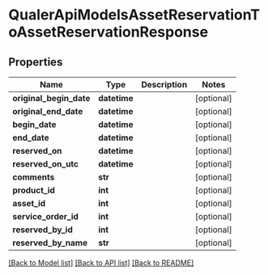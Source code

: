 # QualerApiModelsAssetReservationToAssetReservationResponse

## Properties
Name | Type | Description | Notes
------------ | ------------- | ------------- | -------------
**original_begin_date** | **datetime** |  | [optional] 
**original_end_date** | **datetime** |  | [optional] 
**begin_date** | **datetime** |  | [optional] 
**end_date** | **datetime** |  | [optional] 
**reserved_on** | **datetime** |  | [optional] 
**reserved_on_utc** | **datetime** |  | [optional] 
**comments** | **str** |  | [optional] 
**product_id** | **int** |  | [optional] 
**asset_id** | **int** |  | [optional] 
**service_order_id** | **int** |  | [optional] 
**reserved_by_id** | **int** |  | [optional] 
**reserved_by_name** | **str** |  | [optional] 

[[Back to Model list]](../README.md#documentation-for-models) [[Back to API list]](../README.md#documentation-for-api-endpoints) [[Back to README]](../README.md)


